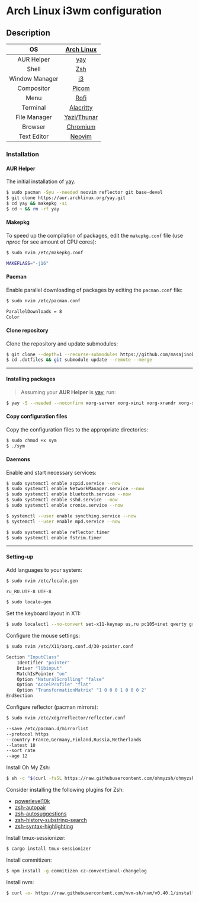 # Arch Linux i3wm сonfiguration

## Description

|       OS       |               [Arch Linux](https://archlinux.org/)               |
| :------------: | :--------------------------------------------------------------: |
|   AUR Helper   |           [yay](https://github.com/Jguer/yay)                    |
|     Shell      |                     [Zsh](https://ohmyz.sh)                      |
| Window Manager |          [i3](https://github.com/i3/i3)                          |
|   Compositor   |             [Picom](https://github.com/yshui/picom)              |
|      Menu      |            [Rofi](https://github.com/davatorium/rofi)            |
|    Terminal    |       [Alacritty](https://github.com/alacritty/alacritty)        |
|  File Manager  |             [Yazi/Thunar](https://yazi-rs.github.io)             |
|    Browser     | [Chromium](https://archlinux.org/packages/extra/x86_64/chromium) |
|  Text Editor   |                   [Neovim](https://neovim.io)                    |

### Installation

#### AUR Helper

The initial installation of [yay](https://github.com/Jguer/yay).

```sh
$ sudo pacman -Syu --needed neovim reflector git base-devel
$ git clone https://aur.archlinux.org/yay.git
$ cd yay && makepkg -si
$ cd ~ && rm -rf yay
```

#### Makepkg

To speed up the compilation of packages, edit the `makepkg.conf` file (use _nproc_ for see amount of CPU cores):

```sh
$ sudo nvim /etc/makepkg.conf

MAKEFLAGS="-j16"
```

#### Pacman

Enable parallel downloading of packages by editing the `pacman.conf` file:

```sh
$ sudo nvim /etc/pacman.conf

ParallelDownloads = 8
Color
```

#### Clone repository

Clone the repository and update submodules:

```sh
$ git clone --depth=1 --recurse-submodules https://github.com/masajinobe-ef/.dotfiles
$ cd .dotfiles && git submodule update --remote --merge
```

---

#### Installing packages

> Assuming your **AUR Helper** is [yay](https://github.com/Jguer/yay), run:

```sh
$ yay -S --needed --noconfirm xorg-server xorg-xinit xorg-xrandr xorg-xsetroot xorg-xset i3wm i3status rofi chromium alacritty zsh dunst libnotify picom feh vulkan-radeon lib32-vulkan-radeon vulkan-icd-loader lib32-vulkan-icd-loader mesa mesa-utils mesa-vdpau libva-mesa-driver lib32-mesa networkmanager nm-connection-editor sof-firmware bluez bluez-utils acpid cronie udisks2 xdg-user-dirs yazi perl-image-exiftool ueberzugpp imagemagick xreader thunar tumbler ffmpegthumbnailer polkit-gnome lxappearance-gtk3 neovim mpv mpd mpdris2 ncmpcpp mpc tmux ghq rainfrog syncthing git lazygit stow yt-dlp ffmpeg fastfetch btop eza fzf fd ripgrep bat bat-extras rsync curl wget maim xdotool xclip zoxide aria2 hyperfine xsel reflector jq man-db poppler ccache go rust nodejs npm yarn p7zip unrar zip unzip ttf-jetbrains-mono-nerd noto-fonts noto-fonts-emoji noto-fonts-cjk ttf-cascadia-code-nerd papirus-icon-theme
```

#### Copy configuration files

Copy the configuration files to the appropriate directories:

```sh
$ sudo chmod +x sym
$ ./sym
```

#### Daemons

Enable and start necessary services:

```sh
$ sudo systemctl enable acpid.service --now
$ sudo systemctl enable NetworkManager.service --now
$ sudo systemctl enable bluetooth.service --now
$ sudo systemctl enable sshd.service --now
$ sudo systemctl enable cronie.service --now

$ systemctl --user enable syncthing.service --now
$ systemctl --user enable mpd.service --now

$ sudo systemctl enable reflector.timer
$ sudo systemctl enable fstrim.timer
```

---

#### Setting-up

Add languages to your system:

```sh
$ sudo nvim /etc/locale.gen

ru_RU.UTF-8 UTF-8

$ sudo locale-gen
```

Set the keyboard layout in X11:

```sh
$ sudo localectl --no-convert set-x11-keymap us,ru pc105+inet qwerty grp:caps_toggle
```

Configure the mouse settings:

```sh
$ sudo nvim /etc/X11/xorg.conf.d/30-pointer.conf

Section "InputClass"
    Identifier "pointer"
    Driver "libinput"
    MatchIsPointer "on"
    Option "NaturalScrolling" "false"
    Option "AccelProfile" "flat"
    Option "TransformationMatrix" "1 0 0 0 1 0 0 0 2"
EndSection
```

Configure reflector (pacman mirrors):

```sh
$ sudo nvim /etc/xdg/reflector/reflector.conf

--save /etc/pacman.d/mirrorlist
--protocol https
--country France,Germany,Finland,Russia,Netherlands
--latest 10
--sort rate
--age 12
```

Install Oh My Zsh:

```sh
$ sh -c "$(curl -fsSL https://raw.githubusercontent.com/ohmyzsh/ohmyzsh/master/tools/install.sh)"
```

Consider installing the following plugins for Zsh:

- [powerlevel10k](https://github.com/romkatv/powerlevel10k?tab=readme-ov-file#oh-my-zsh)
- [zsh-autopair](https://github.com/hlissner/zsh-autopair?tab=readme-ov-file#oh-my-zsh)
- [zsh-autosuggestions](https://github.com/zsh-users/zsh-autosuggestions/blob/master/INSTALL.md#oh-my-zsh)
- [zsh-history-substring-search](https://github.com/zsh-users/zsh-history-substring-search?tab=readme-ov-file#install)
- [zsh-syntax-highlighting](https://github.com/zsh-users/zsh-syntax-highlighting/blob/master/INSTALL.md#oh-my-zsh)

Install tmux-sessionizer:

```sh
$ cargo install tmux-sessionizer
```

Install commitizen:

```sh
$ npm install -g commitizen cz-conventional-changelog
```

Install nvm:

```sh
$ curl -o- https://raw.githubusercontent.com/nvm-sh/nvm/v0.40.1/install.sh | bash
```

